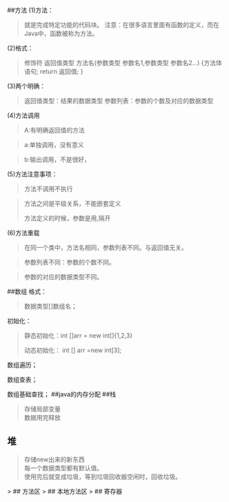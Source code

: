 ##方法
(1)方法：

> 就是完成特定功能的代码块。
 注意：在很多语言里面有函数的定义，而在Java中，函数被称为方法。

(2)格式：

> 修饰符 返回值类型 方法名(参数类型 参数名1,参数类型 参数名2...) {方法体语句;
			return 返回值;
		}

(3)两个明确：
		

> 返回值类型：结果的数据类型
		参数列表：参数的个数及对应的数据类型
	
(4)方法调用


> A:有明确返回值的方法

> a:单独调用，没有意义

> b:输出调用，不是很好，

(5)方法注意事项：


> 方法不调用不执行

> 方法之间是平级关系，不能嵌套定义
> 
> 方法定义的时候，参数是用,隔开

(6)方法重载
> 在同一个类中，方法名相同，参数列表不同。与返回值无关。
		
> 参数列表不同：参数的个数不同。

> 参数的对应的数据类型不同。

##数组
格式：

> 数据类型[]数组名；

初始化：

> 静态初始化：int []arr = new int[]{1,2,3}
> 
> 动态初始化： int [] arr =new int[3];

数组遍历；

数组查表；

数组基础查找；
##java的内存分配
##栈 
>存储局部变量	<br>
数据用完释放  
## 堆  
<blockquote>存储new出来的新东西<br/>每一个数据类型都有默认值。<br/>使用完后就变成垃圾，等到垃圾回收器空闲时，回收垃圾。
</blockquote>
> 
## 方法区
> 
## 本地方法区
> 
## 寄存器